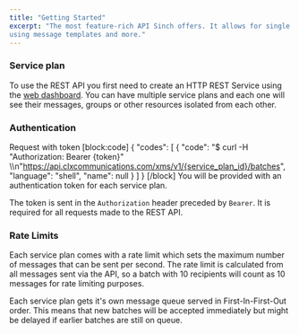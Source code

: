 ```yaml
---
title: "Getting Started"
excerpt: "The most feature-rich API Sinch offers. It allows for single messages, scheduled batch send-outs
using message templates and more."
---
```

### Service plan

To use the REST API you first need to create an HTTP REST Service using the [web dashboard](https://dashboard.sinch.com/#/signup). You can have multiple service plans and each one will see their messages, groups or other resources isolated from each other. 

### Authentication

Request with token
[block:code]
{
  "codes": [
    {
      "code": "$ curl -H \"Authorization: Bearer {token}\" \\\n\"https://api.clxcommunications.com/xms/v1/{service_plan_id}/batches",
      "language": "shell",
      "name": null
    }
  ]
}
[/block]
You will be provided with an authentication token for each service plan. 

The token is sent in the `Authorization` header preceded by `Bearer`. It is required for all requests made to the REST API.

### Rate Limits

Each service plan comes with a rate limit which sets the maximum number of messages that can be sent per second. The rate limit is calculated from all messages sent via the API, so a batch with 10 recipients will count as 10 messages for rate limiting purposes.

Each service plan gets it's own message queue served in First-In-First-Out order. This means that new batches will be accepted immediately but might be delayed if earlier batches are still on queue.